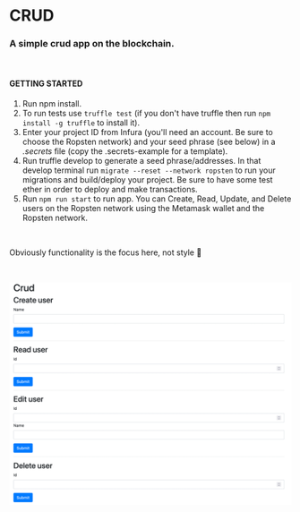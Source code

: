 # CRUD

### A simple crud app on the blockchain.

<br />

#### GETTING STARTED
1. Run npm install.
2. To run tests use ```truffle test``` (if you don't have truffle then run ```npm install -g truffle``` to install it).
3.  Enter your project ID from Infura (you'll need an account. Be sure to choose the Ropsten network) and your seed phrase (see below) in a *.secrets* file (copy the .secrets-example for a template).
4. Run truffle develop to generate a seed phrase/addresses. In that develop terminal run ```migrate --reset --network ropsten``` to run your migrations and build/deploy your project. Be sure to have some test ether in order to deploy and make transactions.
5. Run ```npm run start``` to run app. You can Create, Read, Update, and Delete users on the Ropsten network using the Metamask wallet and the Ropsten network.

<br />

Obviously functionality is the focus here, not style 🤪

<br />

![Screenshot](crud-app.png)
